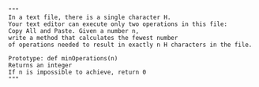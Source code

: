     """
    In a text file, there is a single character H.
    Your text editor can execute only two operations in this file:
    Copy All and Paste. Given a number n,
    write a method that calculates the fewest number
    of operations needed to result in exactly n H characters in the file.

    Prototype: def minOperations(n)
    Returns an integer
    If n is impossible to achieve, return 0
    """
